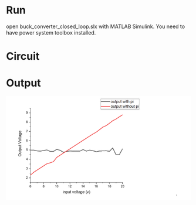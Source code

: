 # Run
open buck_converter_closed_loop.slx with MATLAB Simulink. You need to have power system toolbox installed.
# Circuit
<!--![circuit](images/pi-buck.jpeg)-->
# Output
![output](images/graph-res.png)
